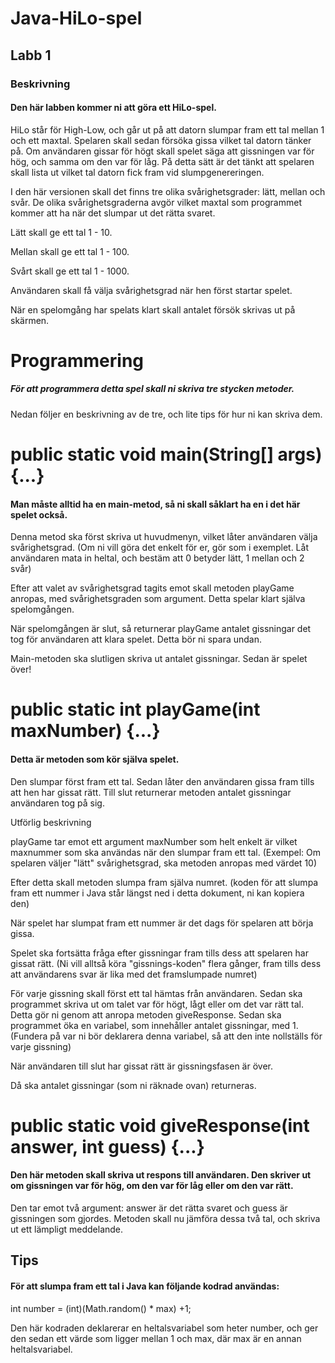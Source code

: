 # Java-HiLo-spel

## Labb 1

### Beskrivning

#### Den här labben kommer ni att göra ett HiLo-spel.

HiLo står för High-Low, och går ut på att datorn slumpar fram ett tal mellan 1 och ett maxtal. Spelaren skall sedan försöka gissa vilket tal datorn tänker på. Om användaren gissar för högt skall spelet säga att gissningen var för hög, och samma om den var för låg. På detta sätt är det tänkt att spelaren skall lista ut vilket tal datorn fick fram vid slumpgenereringen.

I den här versionen skall det finns tre olika svårighetsgrader: lätt, mellan och svår. De olika svårighetsgraderna avgör vilket maxtal som programmet kommer att ha när det slumpar ut det rätta svaret.

Lätt skall ge ett tal 1 - 10.

Mellan skall ge ett tal 1 - 100.

Svårt skall ge ett tal 1 - 1000.

Användaren skall få välja svårighetsgrad när hen först startar spelet.

När en spelomgång har spelats klart skall antalet försök skrivas ut på skärmen.

# Programmering
#####  För att programmera detta spel skall ni skriva tre stycken metoder.
Nedan följer en beskrivning av de tre, och lite tips för hur ni kan skriva dem.

# public static void main(String[] args) {...}
#### Man måste alltid ha en main-metod, så ni skall såklart ha en i det här spelet också.

Denna metod ska först skriva ut huvudmenyn, vilket låter användaren välja svårighetsgrad.
(Om ni vill göra det enkelt för er, gör som i exemplet. Låt användaren mata in heltal, och bestäm att 0 betyder lätt, 1 mellan och 2 svår)

Efter att valet av svårighetsgrad tagits emot skall metoden playGame anropas, med svårighetsgraden som argument. Detta spelar klart själva spelomgången.

När spelomgången är slut, så returnerar playGame antalet gissningar det tog för användaren att klara spelet. Detta bör ni spara undan.

Main-metoden ska slutligen skriva ut antalet gissningar. Sedan är spelet över!

# public static int playGame(int maxNumber) {...}
#### Detta är metoden som kör själva spelet.
Den slumpar först fram ett tal. Sedan låter den användaren gissa fram tills att hen har gissat rätt. Till slut returnerar metoden antalet gissningar användaren tog på sig.

Utförlig beskrivning

playGame tar emot ett argument maxNumber som helt enkelt är vilket maxnummer som ska användas när den slumpar fram ett tal.
(Exempel: Om spelaren väljer "lätt" svårighetsgrad, ska metoden anropas med värdet 10)

Efter detta skall metoden slumpa fram själva numret.
(koden för att slumpa fram ett nummer i Java står längst ned i detta dokument, ni kan kopiera den)

När spelet har slumpat fram ett nummer är det dags för spelaren att börja gissa.

Spelet ska fortsätta fråga efter gissningar fram tills dess att spelaren har gissat rätt.
(Ni vill alltså köra "gissnings-koden" flera gånger, fram tills dess att användarens svar är lika med det framslumpade numret)

För varje gissning skall först ett tal hämtas från användaren.
Sedan ska programmet skriva ut om talet var för högt, lågt eller om det var rätt tal. Detta gör ni genom att anropa metoden giveResponse.
Sedan ska programmet öka en variabel, som innehåller antalet gissningar, med 1. (Fundera på var ni bör deklarera denna variabel, så att den inte nollställs för varje gissning)

När användaren till slut har gissat rätt är gissningsfasen är över.

Då ska antalet gissningar (som ni räknade ovan) returneras.


# public static void giveResponse(int answer, int guess) {...}
#### Den här metoden skall skriva ut respons till användaren. Den skriver ut om gissningen var för hög, om den var för låg eller om den var rätt.

Den tar emot två argument: answer är det rätta svaret och guess är gissningen som gjordes.
Metoden skall nu jämföra dessa två tal, och skriva ut ett lämpligt meddelande.

## Tips
#### För att slumpa fram ett tal i Java kan följande kodrad användas:

int number = (int)(Math.random() * max) +1;


Den här kodraden deklarerar en heltalsvariabel som heter number, och ger den sedan ett värde som ligger mellan 1 och max, där max är en annan heltalsvariabel.